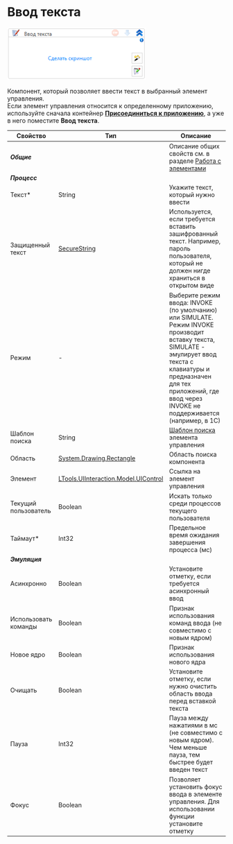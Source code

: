 # Ввод текста

![](<../../../.gitbook/assets/image (937).png>)

Компонент, который позволяет ввести текст в выбранный элемент управления.\
Если элемент управления относится к определенному приложению, используйте сначала контейнер [**Присоединиться к приложению**](https://docs.primo-rpa.ru/primo-rpa/g_elements/osnovnye-elementy/els_desktop/el_desktop_attach), а уже в него поместите **Ввод текста**.

| Свойство             | Тип                                  | Описание                                            |
| -------------------- | ------------------------------------ | --------------------------------------------------- |
| ***Общие***          |                                      | Описание общих свойств см. в разделе [Работа с элементами](https://docs.primo-rpa.ru/primo-rpa/primo-studio/process/elements) |
| ***Процесс***        |                                      |                                                     |
| Текст\*              | String                               | Укажите текст, который нужно ввести                 |
| Защищенный текст     | [SecureString](https://learn.microsoft.com/ru-Ru/dotnet/api/system.security.securestring?view=netcore-3.1) | Используется, если требуется вставить зашифрованный текст. Например, пароль пользователя, который не должен нигде храниться в открытом виде|
| Режим                | -                                    | Выберите режим ввода: INVOKE (по умолчанию) или SIMULATE. Режим INVOKE производит вставку текста, SIMULATE - эмулирует ввод текста с клавиатуры и предназначен для тех приложений, где ввод через INVOKE не поддерживается (например, в 1С) |
| Шаблон поиска        | String                               | [Шаблон поиска](https://docs.primo-rpa.ru/primo-rpa/primo-studio/process/searchpatterns) элемента управления |
| Область              | [System.Drawing.Rectangle](https://learn.microsoft.com/ru-ru/dotnet/api/system.drawing.rectangle?view=net-6.0) | Область поиска компонента |
| Элемент              | [LTools.UIInteraction.Model.UIControl](https://docs.primo-rpa.ru/primo-rpa/g_elements/osnovnye-elementy/els_uiinteraction/tipy-dannykh/uicontrol) | Ссылка на элемент управления |
| Текущий пользователь | Boolean                              | Искать только среди процессов текущего пользователя |
| Таймаут\*            | Int32                                | Предельное время ожидания завершения процесса (мс)  |
| ***Эмуляция***       |                                      |                                                     |
| Асинхронно           | Boolean                              | Установите отметку, если требуется асинхронный ввод  |
| Использовать команды | Boolean                              | Признак использования команд ввода (не совместимо с новым ядром) |
| Новое ядро           | Boolean                              | Признак использования нового ядра                   |
| Очищать              | Boolean                              | Установите отметку, если нужно очистить область ввода перед вставкой текста|
| Пауза                | Int32                                | Пауза между нажатиями в мс (не совместимо с новым ядром). Чем меньше пауза, тем быстрее будет введен текст |
| Фокус                | Boolean                              | Позволяет установить фокус ввода в элементе управления. Для использовании функции установите отметку |
